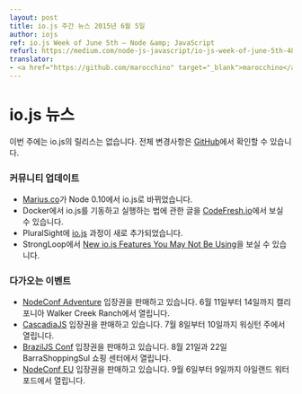```yaml
---
layout: post
title: io.js 주간 뉴스 2015년 6월 5일
author: iojs
ref: io.js Week of June 5th — Node &amp; JavaScript
refurl: https://medium.com/node-js-javascript/io-js-week-of-june-5th-48af5e69f16e
translator:
- <a href="https://github.com/marocchino" target="_blank">marocchino</a>
---
```


<!--
# io.js News
This week we hadn't io.js releases, complete changelog from previous releases can be found [on GitHub](https://github.com/nodejs/io.js/blob/master/CHANGELOG.md).
-->

# io.js 뉴스

이번 주에는 io.js의 릴리스는 없습니다. 전체 변경사항은 [GitHub](https://github.com/nodejs/io.js/blob/master/CHANGELOG.md)에서 확인할 수 있습니다.


<!--
### Community Updates

* [Marius.co](https://twitter.com/edatrero/status/605040698992164864) switches to io.js from Node 0.10
* Up and running with io.js and Docker by [CodeFresh.io](http://blog.codefresh.io/up-and-running-with-io-js-and-docker/)
* New PluralSight course: [io.js](http://www.marcusoft.net/2015/06/new-pluralsight-course-iojs-or-is-it.html)
* StrongLoop article: [New io.js Features You May Not Be Using](https://strongloop.com/strongblog/new-io-js-features-you-may-not-be-using/)
-->

### 커뮤니티 업데이트

* [Marius.co](https://twitter.com/edatrero/status/605040698992164864)가 Node 0.10에서 io.js로 바뀌었습니다.
* Docker에서 io.js를 기동하고 실행하는 법에 관한 글을 [CodeFresh.io](http://blog.codefresh.io/up-and-running-with-io-js-and-docker/)에서 보실 수 있습니다.
* PluralSight에 [io.js](http://www.marcusoft.net/2015/06/new-pluralsight-course-iojs-or-is-it.html) 과정이 새로 추가되었습니다.
* StrongLoop에서 [New io.js Features You May Not Be Using](https://strongloop.com/strongblog/new-io-js-features-you-may-not-be-using/)을 보실 수 있습니다.

<!--
### Upcoming Events

* [NodeConf Adventure](http://nodeconf.com/) tickets are on sale, June 11th - 14th at Walker Creek Ranch, CA
* [CascadiaJS](http://2015.cascadiajs.com/) tickets are on sale, July 8th - 10th at Washington State
* [BrazilJS Conf](http://braziljs.com.br/) tickets are on sale, August 21st - 22nd at Shopping Center BarraShoppingSul
* [NodeConf EU](http://nodeconf.eu/) tickets are on sale, September 6th - 9th at Waterford, Ireland
-->

### 다가오는 이벤트

* [NodeConf Adventure](http://nodeconf.com/) 입장권을 판매하고 있습니다. 6월 11일부터 14일까지 캘리포니아 Walker Creek Ranch에서 열립니다.
* [CascadiaJS](http://2015.cascadiajs.com/) 입장권을 판매하고 있습니다. 7월 8일부터 10일까지 워싱턴 주에서 열립니다.
* [BrazilJS Conf](http://braziljs.com.br/) 입장권을 판매하고 있습니다. 8월 21일과 22일 BarraShoppingSul 쇼핑 센터에서 열립니다.
* [NodeConf EU](http://nodeconf.eu/) 입장권을 판매하고 있습니다. 9월 6일부터 9일까지 아일랜드 워터포드에서 열립니다.
